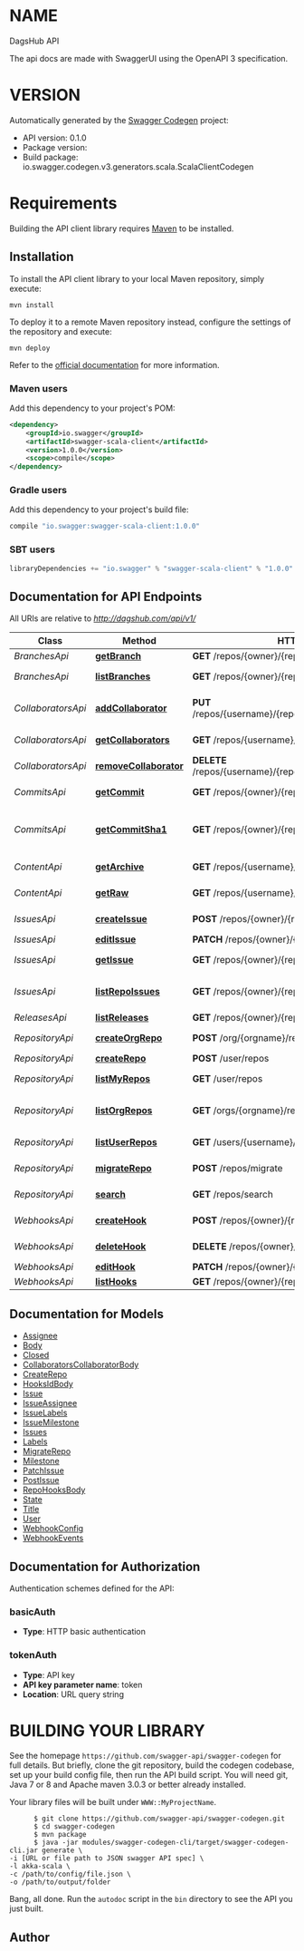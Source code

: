 # NAME

DagsHub API

The api docs are made with SwaggerUI using the OpenAPI 3 specification. 

# VERSION

Automatically generated by the [Swagger Codegen](https://github.com/swagger-api/swagger-codegen) project:

- API version: 0.1.0
- Package version: 
- Build package: io.swagger.codegen.v3.generators.scala.ScalaClientCodegen

# Requirements

Building the API client library requires [Maven](https://maven.apache.org/) to be installed.

## Installation

To install the API client library to your local Maven repository, simply execute:

```shell
mvn install
```

To deploy it to a remote Maven repository instead, configure the settings of the repository and execute:

```shell
mvn deploy
```

Refer to the [official documentation](https://maven.apache.org/plugins/maven-deploy-plugin/usage.html) for more information.

### Maven users

Add this dependency to your project's POM:

```xml
<dependency>
    <groupId>io.swagger</groupId>
    <artifactId>swagger-scala-client</artifactId>
    <version>1.0.0</version>
    <scope>compile</scope>
</dependency>
```

### Gradle users

Add this dependency to your project's build file:

```groovy
compile "io.swagger:swagger-scala-client:1.0.0"
```

### SBT users

```scala
libraryDependencies += "io.swagger" % "swagger-scala-client" % "1.0.0"
```

## Documentation for API Endpoints

All URIs are relative to *http://dagshub.com/api/v1/*

Class | Method | HTTP request | Description
------------ | ------------- | ------------- | -------------
*BranchesApi* | [**getBranch**](BranchesApi.md#getBranch) | **GET** /repos/{owner}/{repo}/branches/{branch} | Get Branch
*BranchesApi* | [**listBranches**](BranchesApi.md#listBranches) | **GET** /repos/{owner}/{repo}/branches | List Branches
*CollaboratorsApi* | [**addCollaborator**](CollaboratorsApi.md#addCollaborator) | **PUT** /repos/{username}/{repo}/collaborators/{collaborator} | Add user as a collaborator
*CollaboratorsApi* | [**getCollaborators**](CollaboratorsApi.md#getCollaborators) | **GET** /repos/{username}/{repo}/collaborators | Get collaborators
*CollaboratorsApi* | [**removeCollaborator**](CollaboratorsApi.md#removeCollaborator) | **DELETE** /repos/{username}/{repo}/collaborators/{collaborator} | Delete collaborator
*CommitsApi* | [**getCommit**](CommitsApi.md#getCommit) | **GET** /repos/{owner}/{repo}/commits/{sha} | Get a single commit
*CommitsApi* | [**getCommitSha1**](CommitsApi.md#getCommitSha1) | **GET** /repos/{owner}/{repo}/commits/{ref} | Get the SHA-1 of a commit reference
*ContentApi* | [**getArchive**](ContentApi.md#getArchive) | **GET** /repos/{username}/{repo}/archive/{ref}/{format} | Download archive
*ContentApi* | [**getRaw**](ContentApi.md#getRaw) | **GET** /repos/{username}/{repo}/raw/{ref}/{path} | Download raw content
*IssuesApi* | [**createIssue**](IssuesApi.md#createIssue) | **POST** /repos/{owner}/{repo}/issues | Create an issue
*IssuesApi* | [**editIssue**](IssuesApi.md#editIssue) | **PATCH** /repos/{owner}/{repo}/issues | Edit an issue
*IssuesApi* | [**getIssue**](IssuesApi.md#getIssue) | **GET** /repos/{owner}/{repo}/issues/{index} | Get a single issue
*IssuesApi* | [**listRepoIssues**](IssuesApi.md#listRepoIssues) | **GET** /repos/{owner}/{repo}/issues | List issues for a repository
*ReleasesApi* | [**listReleases**](ReleasesApi.md#listReleases) | **GET** /repos/{owner}/{repo}/releases | List Releases
*RepositoryApi* | [**createOrgRepo**](RepositoryApi.md#createOrgRepo) | **POST** /org/{orgname}/repos | Create in organization
*RepositoryApi* | [**createRepo**](RepositoryApi.md#createRepo) | **POST** /user/repos | Create
*RepositoryApi* | [**listMyRepos**](RepositoryApi.md#listMyRepos) | **GET** /user/repos | List your repositories
*RepositoryApi* | [**listOrgRepos**](RepositoryApi.md#listOrgRepos) | **GET** /orgs/{orgname}/repos | List organization repositories
*RepositoryApi* | [**listUserRepos**](RepositoryApi.md#listUserRepos) | **GET** /users/{username}/repos | List user repositories
*RepositoryApi* | [**migrateRepo**](RepositoryApi.md#migrateRepo) | **POST** /repos/migrate | Migrate repository
*RepositoryApi* | [**search**](RepositoryApi.md#search) | **GET** /repos/search | Search repositories
*WebhooksApi* | [**createHook**](WebhooksApi.md#createHook) | **POST** /repos/{owner}/{repo}/hooks | Create a hook
*WebhooksApi* | [**deleteHook**](WebhooksApi.md#deleteHook) | **DELETE** /repos/{owner}/{repo}/hooks/{id} | Delete a hook
*WebhooksApi* | [**editHook**](WebhooksApi.md#editHook) | **PATCH** /repos/{owner}/{repo}/hooks/{id} | Edit a hook
*WebhooksApi* | [**listHooks**](WebhooksApi.md#listHooks) | **GET** /repos/{owner}/{repo}/hooks | List hooks

## Documentation for Models

 - [Assignee](Assignee.md)
 - [Body](Body.md)
 - [Closed](Closed.md)
 - [CollaboratorsCollaboratorBody](CollaboratorsCollaboratorBody.md)
 - [CreateRepo](CreateRepo.md)
 - [HooksIdBody](HooksIdBody.md)
 - [Issue](Issue.md)
 - [IssueAssignee](IssueAssignee.md)
 - [IssueLabels](IssueLabels.md)
 - [IssueMilestone](IssueMilestone.md)
 - [Issues](Issues.md)
 - [Labels](Labels.md)
 - [MigrateRepo](MigrateRepo.md)
 - [Milestone](Milestone.md)
 - [PatchIssue](PatchIssue.md)
 - [PostIssue](PostIssue.md)
 - [RepoHooksBody](RepoHooksBody.md)
 - [State](State.md)
 - [Title](Title.md)
 - [User](User.md)
 - [WebhookConfig](WebhookConfig.md)
 - [WebhookEvents](WebhookEvents.md)

## Documentation for Authorization

Authentication schemes defined for the API:
### basicAuth

- **Type**: HTTP basic authentication

### tokenAuth

- **Type**: API key
- **API key parameter name**: token
- **Location**: URL query string



# BUILDING YOUR LIBRARY

See the homepage `https://github.com/swagger-api/swagger-codegen` for full details.
But briefly, clone the git repository, build the codegen codebase, set up your build
config file, then run the API build script. You will need git, Java 7 or 8 and Apache
maven 3.0.3 or better already installed.

Your library files will be built under `WWW::MyProjectName`.

          $ git clone https://github.com/swagger-api/swagger-codegen.git
          $ cd swagger-codegen
          $ mvn package
          $ java -jar modules/swagger-codegen-cli/target/swagger-codegen-cli.jar generate \
    -i [URL or file path to JSON swagger API spec] \
    -l akka-scala \
    -c /path/to/config/file.json \
    -o /path/to/output/folder

Bang, all done. Run the `autodoc` script in the `bin` directory to see the API
you just built.

## Author


